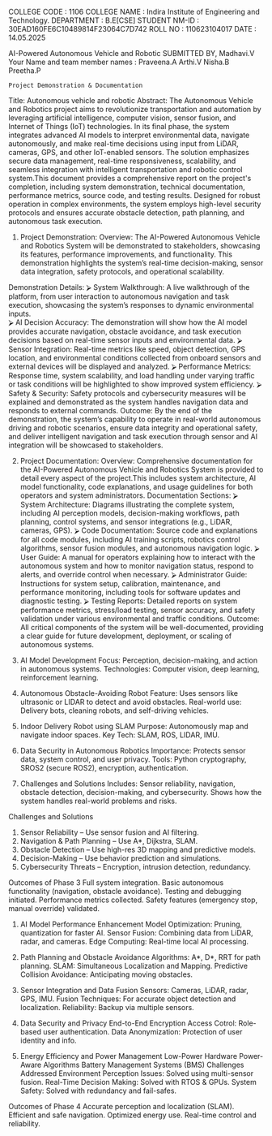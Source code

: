COLLEGE CODE : 1106
COLLEGE NAME : Indira Institute of Engineering and Technology.
DEPARTMENT : B.E[CSE]
STUDENT NM-ID : 30EAD160FE6C10489814F23064C7D742
ROLL NO : 110623104017
DATE : 14.05.2025

AI-Powered Autonomous Vehicle and Robotic
SUBMITTED BY,
Madhavi.V
Your Name and team member names :
       Praveena.A
Arthi.V
Nisha.B
Preetha.P

    Project Demonstration & Documentation
Title: Autonomous vehicle and robotic
Abstract:
                       The Autonomous Vehicle and Robotics project aims to revolutionize transportation and automation by leveraging artificial intelligence, computer vision, sensor fusion, and Internet of Things (IoT) technologies. In its final phase, the system integrates advanced AI models to interpret environmental data, navigate autonomously, and make real-time decisions using input from LiDAR, cameras, GPS, and other IoT-enabled sensors. The solution emphasizes secure data management, real-time responsiveness, scalability, and seamless integration with intelligent transportation and robotic control system.This document provides a comprehensive report on the project's completion, including system demonstration, technical documentation, performance metrics, source code, and testing results. Designed for robust operation in complex environments, the system employs high-level security protocols and ensures accurate obstacle detection, path planning, and autonomous task execution. 

1. Project Demonstration:
Overview:
                The AI-Powered Autonomous Vehicle and Robotics System will be demonstrated to stakeholders, showcasing its features, performance improvements, and functionality. This demonstration highlights the system’s real-time decision-making, sensor data integration, safety protocols, and operational scalability.

Demonstration Details:
⮚	System Walkthrough: A live walkthrough of the platform,
from user interaction to autonomous navigation and task execution,
showcasing the system’s responses to dynamic environmental inputs.              
⮚	AI Decision Accuracy: The demonstration will show how the AI
model provides accurate navigation, obstacle avoidance, and task execution
decisions based on real-time sensor inputs and environmental data.
⮚	Sensor Integration: Real-time metrics like speed, object
detection, GPS location, and environmental conditions collected from onboard
sensors and external devices will be displayed and analyzed.
⮚	Performance Metrics: Response time, system scalability, and load
handling under varying traffic or task conditions will be highlighted to show
improved system efficiency.
⮚	Safety & Security: Safety protocols and cybersecurity measures
will be explained and demonstrated as the system handles navigation data and
responds to external commands.
Outcome:
                 By the end of the demonstration, the system’s capability to operate in real-world autonomous driving and robotic scenarios, ensure data integrity and operational safety, and deliver intelligent navigation and task execution through sensor and AI integration will be showcased to stakeholders.

2. Project Documentation:
Overview:
                   Comprehensive documentation for the AI-Powered Autonomous Vehicle and Robotics System is provided to detail every aspect of the project.This includes system architecture, AI model functionality, code
explanations, and usage guidelines for both operators and system administrators.
Documentation Sections:
⮚	System Architecture: Diagrams illustrating the complete system,
including AI perception models, decision-making workflows, path planning,
control systems, and sensor integrations (e.g., LiDAR, cameras, GPS).
⮚	Code Documentation: Source code and explanations for all code
modules, including AI training scripts, robotics control algorithms, sensor
fusion modules, and autonomous navigation logic.
⮚	User Guide: A manual for operators explaining how to interact
with the autonomous system and how to monitor navigation status, respond
to alerts, and override control when necessary.
⮚	Administrator Guide: Instructions for system setup, calibration,
maintenance, and performance monitoring, including tools for software
updates and diagnostic testing.
⮚	Testing Reports: Detailed reports on system performance
metrics, stress/load testing, sensor accuracy, and safety validation under
various environmental and traffic conditions.
Outcome:
              All critical components of the system will be well-documented, providing a clear guide for future development, deployment, or scaling of autonomous systems.

  
1. AI Model Development
Focus: Perception, decision-making, and action in autonomous systems.
Technologies: Computer vision, deep learning, reinforcement learning.

2. Autonomous Obstacle-Avoiding Robot
Feature: Uses sensors like ultrasonic or LIDAR to detect and avoid obstacles.
Real-world use: Delivery bots, cleaning robots, and self-driving vehicles.

3. Indoor Delivery Robot using SLAM
Purpose: Autonomously map and navigate indoor spaces.
Key Tech: SLAM, ROS, LIDAR, IMU.

4. Data Security in Autonomous Robotics
Importance: Protects sensor data, system control, and user privacy.
Tools: Python cryptography, SROS2 (secure ROS2), encryption, authentication.

6. Challenges and Solutions
Includes: Sensor reliability, navigation, obstacle detection, decision-making, and cybersecurity.
Shows how the system handles real-world problems and risks.

Challenges and Solutions
1. Sensor Reliability – Use sensor fusion and AI filtering.
2. Navigation & Path Planning – Use A*, Dijkstra, SLAM.
3. Obstacle Detection – Use high-res 3D mapping and predictive models.
4. Decision-Making – Use behavior prediction and simulations.
5. Cybersecurity Threats – Encryption, intrusion detection, redundancy.

Outcomes of Phase 3
Full system integration.
Basic autonomous functionality (navigation, obstacle avoidance).
Testing and debugging initiated.
Performance metrics collected.
Safety features (emergency stop, manual override) validated.

1. AI Model Performance Enhancement
Model Optimization: Pruning, quantization for faster AI.
Sensor Fusion: Combining data from LiDAR, radar, and cameras.
Edge Computing: Real-time local AI processing.

2. Path Planning and Obstacle Avoidance
Algorithms: A*, D*, RRT for path planning.
SLAM: Simultaneous Localization and Mapping.
Predictive Collision Avoidance: Anticipating moving obstacles.

3. Sensor Integration and Data Fusion
Sensors: Cameras, LiDAR, radar, GPS, IMU.
Fusion Techniques: For accurate object detection and localization.
Reliability: Backup via multiple sensors.

5. Data Security and Privacy
End-to-End Encryption
Access Cotrol: Role-based user authentication.
Data Anonymization: Protection of user identity and info.

6. Energy Efficiency and Power Management
Low-Power Hardware
Power-Aware Algorithms
Battery Management Systems (BMS)
Challenges Addressed
Environment Perception Issues: Solved using multi-sensor fusion.
Real-Time Decision Making: Solved with RTOS & GPUs.
System Safety: Solved with redundancy and fail-safes.

Outcomes of Phase 4
Accurate perception and localization (SLAM).
Efficient and safe navigation.
Optimized energy use.
Real-time control and reliability.
